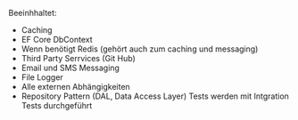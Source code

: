 Beeinhhaltet:
- Caching
- EF Core DbContext
- Wenn benötigt Redis (gehört auch zum caching und messaging)
- Third Party Serrvices (Git Hub)
- Email und SMS Messaging
- File Logger
- Alle externen Abhängigkeiten
- Repository Pattern (DAL, Data Access Layer)
Tests werden mit Intgration Tests durchgeführt